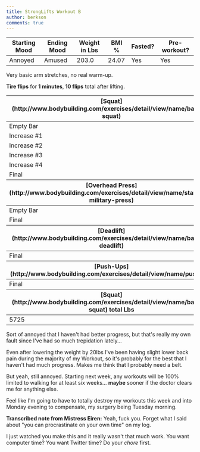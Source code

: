 ```yaml
---
title: StrongLifts Workout B
author: berkson
comments: true
---
```


<table class="u-full-width">
  <thead>
  <tr>
  <th>Starting Mood</th>
  <th>Ending Mood</th>
  <th>Weight in Lbs</th>
  <th>BMI %</th>
  <th>Fasted?</th>
  <th>Pre-workout?</th>
  </tr>
  <thead>
  <tbody>
  <tr>
  <td>Annoyed</td>
  <td>Amused</td>
  <td>203.0</td>
  <td>24.07</td>
  <td>Yes</td>
  <td>Yes</td>
  </tr>
  </tbody>
</table>

Very basic arm stretches, no real warm-up.<br>

**Tire flips** for **1 minutes**, **10 flips** total after lifting.

<table class="u-full-width">
  <thead>
  <tr>
  <th>[Squat](http://www.bodybuilding.com/exercises/detail/view/name/barbell-squat)</th>
  <th>Weight in Lbs</th>
  <th>Sets</th>
  <th>Reps</th>
  </tr>
  <thead>
  <tbody>
  <tr>
  <td>Empty Bar</td>
  <td>45</td>
  <td>2</td>
  <td>5</td>
  </tr>
  <tr>
  <td>Increase #1</td>
  <td>65</td>
  <td>1</td>
  <td>5</td>
  </tr>
  <tr>
  <td>Increase #2</td>
  <td>85</td>
  <td>1</td>
  <td>5</td>
  </tr>
  <tr>
  <td>Increase #3</td>
  <td>105</td>
  <td>1</td>
  <td>5</td>
  </tr>
  <tr>
  <td>Increase #4</td>
  <td>125</td>
  <td>1</td>
  <td>5</td>
  </tr>
  <tr>
  <td>Final</td>
  <td>135</td>
  <td>5</td>
  <td>5</td>
  </tr>
  </tbody>
  <thead>
  <th>[Overhead Press](http://www.bodybuilding.com/exercises/detail/view/name/standing-military-press)</th>
  <th>Weight in Lbs</th>
  <th>Sets</th>
  <th>Reps</th>
  <thead>
  <tbody>
  <tr>
  <td>Empty Bar</td>
  <td>45</td>
  <td>2</td>
  <td>5</td>
  </tr>
  <tr>
  <td>Final</td>
  <td>70</td>
  <td>5</td>
  <td>5</td>
  </tr>
  </tbody>
  <thead>
  <tr>
  <th>[Deadlift](http://www.bodybuilding.com/exercises/detail/view/name/barbell-deadlift)</th>
  <th>Weight in Lbs</th>
  <th>Sets</th>
  <th>Reps</th>
  </tr>
  <thead>
  <tbody>
  <tr>
  <td>Final</td>
  <td>145</td>
  <td>1</td>
  <td>5</td>
  </tr>
  </tbody>
  <thead>
  <tr>
  <th>[Push-Ups](http://www.bodybuilding.com/exercises/detail/view/name/pushups)</th>
  <th>Weight in Lbs</th>
  <th>Sets</th>
  <th>Reps</th>
  </tr>
  <thead>
  <tbody>
  <tr>
  <td>Final</td>
  <td>Bodyweight</td>
  <td>4</td>
  <td>15</td>
  </tr>
  </tbody>
  <thead>
  <tr>
  <th>[Squat](http://www.bodybuilding.com/exercises/detail/view/name/barbell-squat) total Lbs</th>
  <th>[Overhead Press](http://www.bodybuilding.com/exercises/detail/view/name/standing-military-press) total Lbs</th>
  <th>[Deadlift](http://www.bodybuilding.com/exercises/detail/view/name/barbell-deadlift) total Lbs</th>
  <th>Total Lbs Lifted</th>
  </tr>
  <thead>
  <tbody>
  <tr>
  <td>5725</td>
  <td>2200</td>
  <td>725</td>
  <td>8650</td>
  </tr>
  </tbody>
</table>

Sort of annoyed that I haven't had better progress, but that's really my own fault since I've had so much trepidation lately...

Even after lowering the weight by 20lbs I've been having slight lower back pain during the majority of my Workout, so it's probably for the best that I haven't had much progress.  Makes me think that I probably need a belt.

But yeah, still annoyed.  Starting next week, any workouts will be 100% limited to walking for at least six weeks... **maybe** sooner if the doctor clears me for anything else.

Feel like I'm going to have to totally destroy my workouts this week and into Monday evening to compensate, my surgery being Tuesday morning.

**Transcribed note from Mistress Eiren:** Yeah, fuck you. Forget what I said about "you can procrastinate on your own time" on my log.

I just watched you make this and it really wasn't that much work.  You want computer time? You want Twitter time?  Do your *chore* first.
